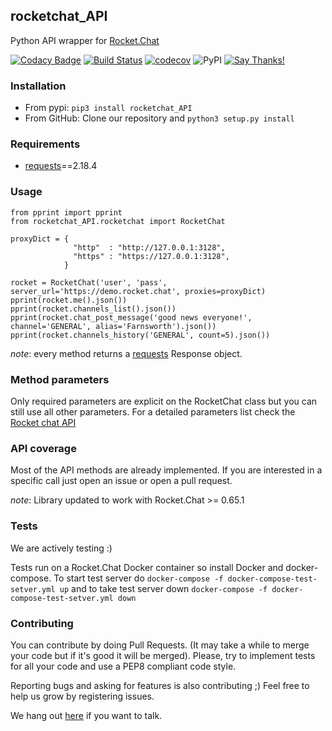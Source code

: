 ## rocketchat_API
Python API wrapper for [Rocket.Chat](https://rocket.chat/docs/developer-guides/rest-api/)

[![Codacy Badge](https://api.codacy.com/project/badge/Grade/fff725d9a0974c6597c2dd007daaa86e)](https://www.codacy.com/app/jadolg/rocketchat_API?utm_source=github.com&amp;utm_medium=referral&amp;utm_content=jadolg/rocketchat_API&amp;utm_campaign=Badge_Grade) [![Build Status](https://travis-ci.org/jadolg/rocketchat_API.png)](https://travis-ci.org/jadolg/rocketchat_API) [![codecov](https://codecov.io/gh/jadolg/rocketchat_API/branch/master/graph/badge.svg)](https://codecov.io/gh/jadolg/rocketchat_API) ![PyPI](https://img.shields.io/pypi/v/rocketchat_API.svg) [![Say Thanks!](https://img.shields.io/badge/Say%20Thanks-!-1EAEDB.svg)](https://saythanks.io/to/jadolg)
### Installation
- From pypi:
`pip3 install rocketchat_API`
- From GitHub:
Clone our repository and `python3 setup.py install`

### Requirements
- [requests](https://github.com/kennethreitz/requests)==2.18.4

### Usage
```
from pprint import pprint
from rocketchat_API.rocketchat import RocketChat

proxyDict = {
              "http"  : "http://127.0.0.1:3128",
              "https" : "https://127.0.0.1:3128",
            }

rocket = RocketChat('user', 'pass', server_url='https://demo.rocket.chat', proxies=proxyDict)
pprint(rocket.me().json())
pprint(rocket.channels_list().json())
pprint(rocket.chat_post_message('good news everyone!', channel='GENERAL', alias='Farnsworth').json())
pprint(rocket.channels_history('GENERAL', count=5).json())
```

*note*: every method returns a [requests](https://github.com/kennethreitz/requests) Response object.

### Method parameters
Only required parameters are explicit on the RocketChat class but you can still use all other parameters. For a detailed parameters list check the [Rocket chat API](https://docs.rocket.chat/developer-guides/rest-api)

### API coverage
Most of the API methods are already implemented. If you are interested in a specific call just open an issue or open a pull request.

*note*: Library updated to work with Rocket.Chat >= 0.65.1

### Tests
We are actively testing :) 

Tests run on a Rocket.Chat Docker container so install Docker and docker-compose. To start test server do `docker-compose -f docker-compose-test-setver.yml up` and to take test server down `docker-compose -f docker-compose-test-setver.yml down`

### Contributing
You can contribute by doing Pull Requests. (It may take a while to merge your code but if it's good it will be merged). Please, try to implement tests for all your code and use a PEP8 compliant code style.

Reporting bugs and asking for features is also contributing ;) Feel free to help us grow by registering issues.

We hang out [here](https://demo.rocket.chat/channel/python_rocketchat_api) if you want to talk. 
